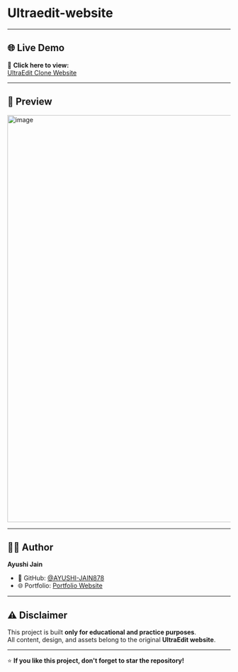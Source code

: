 # Ultraedit-website

---

## 🌐 Live Demo
🚀 **Click here to view:**  
[UltraEdit Clone Website](https://ayushi-jain878.github.io/Ultraedit-website/)

---

## 📸 Preview
<img width="1577" height="917" alt="image" src="https://github.com/user-attachments/assets/7de24c7e-6e84-498f-bff9-401c4f943a51" />

---

## 🧑‍💻 Author
**Ayushi Jain**  
- 💼 GitHub: [@AYUSHI-JAIN878](https://github.com/AYUSHI-JAIN878)  
- 🌐 Portfolio: [Portfolio Website](https://AYUSHI-JAIN878.github.io/portfolio)

---

## ⚠️ Disclaimer
This project is built **only for educational and practice purposes**.  
All content, design, and assets belong to the original **UltraEdit website**.

---

⭐ **If you like this project, don't forget to star the repository!**
